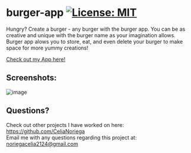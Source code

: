 # burger-app  [![License: MIT](https://img.shields.io/badge/License-MIT-yellow.svg)](https://opensource.org/licenses/MIT)

Hungry? Create a burger - any burger with the burger app.
You can be as creative and unique with the burger name as your imagination allows. Burger app alows you to store, eat, and even delete your burger to make space for more yummy creations!

[Check out my App here!](https://frozen-beach-72821.herokuapp.com/api/burgers)


## Screenshots:
  ![image](https://user-images.githubusercontent.com/71470687/101578418-b208ea00-398e-11eb-9c56-740f3f28765d.png)


## Questions? 
  Check out other projects I have worked on here: https://github.com/CeliaNoriega    
  Email me with any questions regarding this project at: noriegacelia2124@gmail.com
